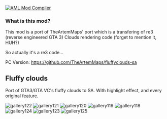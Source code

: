 [![AML Mod Compiler](https://github.com/AndroidModLoader/GTASA_FluffyClouds/actions/workflows/main.yml/badge.svg?branch=main)](https://github.com/AndroidModLoader/GTASA_FluffyClouds/actions/workflows/main.yml)

### What is this mod?

This mod is a port of TheArtemMaps' port which is a transfering of re3 (reverse engineered GTA 3) Clouds rendering code (forget to mention it, HUH?)

So actually it's a re3 code...

PC Version: https://github.com/TheArtemMaps/fluffyclouds-sa

## Fluffy clouds

Port of GTA3/GTA VC's fluffy clouds to SA. With highlight effect, and every original feature.

![gallery122](https://github.com/TheArtemMaps/fluffyclouds-sa/assets/91487356/11a11b56-7a17-482f-ad58-ddb342b62919)
![gallery121](https://github.com/TheArtemMaps/fluffyclouds-sa/assets/91487356/83fa6397-dc9c-43b4-9be9-44e8829c97ad)
![gallery120](https://github.com/TheArtemMaps/fluffyclouds-sa/assets/91487356/c4ffd107-0ad2-4d44-873a-660f46cc1bcd)
![gallery119](https://github.com/TheArtemMaps/fluffyclouds-sa/assets/91487356/eabd1665-f50a-4044-a93e-c736425d0d9e)
![gallery118](https://github.com/TheArtemMaps/fluffyclouds-sa/assets/91487356/b669d9ed-d4d7-490a-98f7-376e53f4c2c9)
![gallery124](https://github.com/TheArtemMaps/fluffyclouds-sa/assets/91487356/2e2a27f2-b5d3-48d7-9b91-a720bcc8abc7)
![gallery123](https://github.com/TheArtemMaps/fluffyclouds-sa/assets/91487356/6f69ef23-e4d9-481e-8416-4ef2a1b788d3)
![gallery125](https://cdn.discordapp.com/attachments/1146215394491773030/1146570571371528202/image.png)